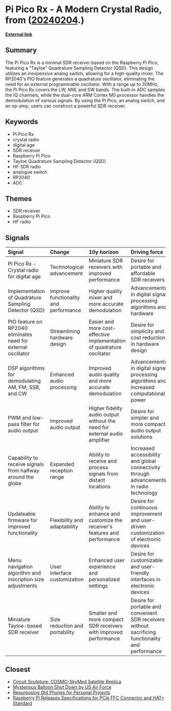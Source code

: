 # __Pi Pico Rx - A Modern Crystal Radio__, from ([20240204](https://kghosh.substack.com/p/20240204).)

__[External link](https://hackaday.io/project/192311-pi-pico-rx)__



## Summary

The Pi Pico Rx is a minimal SDR receiver based on the Raspberry Pi Pico, featuring a "Tayloe" Quadrature Sampling Detector (QSD). This design utilizes an inexpensive analog switch, allowing for a high-quality mixer. The RP2040's PIO feature generates a quadrature oscillator, eliminating the need for an external programmable oscillator. With a range up to 30MHz, the Pi Pico Rx covers the LW, MW, and SW bands. The built-in ADC samples the IQ channels, while the dual-core ARM Cortex M0 processor handles the demodulation of various signals. By using the Pi Pico, an analog switch, and an op-amp, users can construct a powerful SDR receiver.

## Keywords

* Pi Pico Rx
* crystal radio
* digital age
* SDR receiver
* Raspberry Pi Pico
* Tayloe Quadrature Sampling Detector (QSD)
* HF SDR radio
* analogue switch
* RP2040
* ADC

## Themes

* SDR receiver
* Raspberry Pi Pico
* HF radio

## Signals

| Signal                                                        | Change                                | 10y horizon                                                                | Driving force                                                                                      |
|:--------------------------------------------------------------|:--------------------------------------|:---------------------------------------------------------------------------|:---------------------------------------------------------------------------------------------------|
| Pi Pico Rx - Crystal radio for digital age                    | Technological advancement             | Miniature SDR receivers with improved performance                          | Desire for portable and affordable SDR receivers                                                   |
| Implementation of Quadrature Sampling Detector (QSD)          | Improve functionality and performance | Higher quality mixer and more accurate demodulation                        | Advancements in digital signal processing algorithms and hardware                                  |
| PIO feature on RP2040 eliminates need for external oscillator | Streamlining hardware design          | Easier and more cost-effective implementation of quadrature oscillator     | Desire for simplicity and cost reduction in hardware design                                        |
| DSP algorithms for demodulating AM, FM, SSB, and CW           | Enhanced audio processing             | Improved audio quality and more accurate demodulation                      | Advancements in digital signal processing algorithms and increased computational power             |
| PWM and low-pass filter for audio output                      | Improved audio output                 | Higher fidelity audio output without the need for external audio amplifier | Desire for simpler and more compact audio output solutions                                         |
| Capability to receive signals from halfway around the globe   | Expanded reception range              | Ability to receive and process signals from distant locations              | Increased accessibility and global connectivity through advancements in radio technology           |
| Updateable firmware for improved functionality                | Flexibility and adaptability          | Ability to enhance and customize the receiver's features and performance   | Desire for continuous improvement and user-driven customization of electronic devices              |
| Menu navigation algorithm and inscription size adjustments    | User interface customization          | Enhanced user experience and personalized settings                         | Desire for customizable and user-friendly interfaces in electronic devices                         |
| Miniature Tayloe-based SDR receiver                           | Size reduction and portability        | Smaller and more compact SDR receivers with improved performance           | Desire for portable and convenient SDR receivers without sacrificing functionality and performance |

## Closest

* [Circuit Sculpture: COSMO-SkyMed Satellite Replica](02024bd4585d5e7049a4ffb380a2a07a)
* [Mysterious Balloon Shot Down by US Air Force](dc5cfeecd36c7e47dd1043c4c9d9be00)
* [Repurposing Old Phones for Personal Projects](40aa9f2abd08b4cefd81827111b64979)
* [Raspberry Pi Releases Specifications for PCIe FFC Connector and HAT+ Standard](14e3697e5abe56677abbd69799e9e64b)